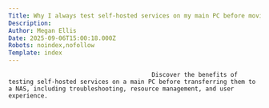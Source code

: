 ```yaml
---
Title: Why I always test self-hosted services on my main PC before moving them to my NAS
Description: 
Author: Megan Ellis
Date: 2025-09-06T15:00:18.000Z
Robots: noindex,nofollow
Template: index
---
```


                                            Discover the benefits of testing self-hosted services on a main PC before transferring them to a NAS, including troubleshooting, resource management, and user experience.
                                        